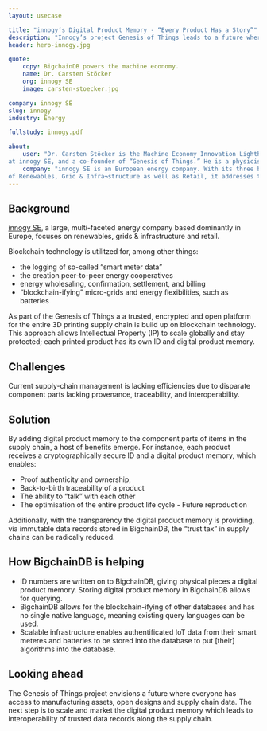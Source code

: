 ```yaml
---
layout: usecase

title: "innogy’s Digital Product Memory - “Every Product Has a Story”"
description: "Innogy’s project Genesis of Things leads to a future where we know the exact provenance and authenticity of everything we touch, see, feel and taste, and thus the ability to solve some of the many problems in today’s global supply chains."
header: hero-innogy.jpg

quote:
    copy: BigchainDB powers the machine economy.
    name: Dr. Carsten Stöcker
    org: innogy SE
    image: carsten-stoecker.jpg

company: innogy SE
slug: innogy
industry: Energy

fullstudy: innogy.pdf

about:
    user: "Dr. Carsten Stöcker is the Machine Economy Innovation Lighthouse Lead
at innogy SE, and a co-founder of “Genesis of Things.” He is a physicist by training with a Ph.D. from University of Aachen. He also serves as a Council Member of Global Future Network for the World Economic Forum. Prior to joining innogy SE, Dr. Stöcker worked for the German Aerospace Center (DLR) and Accenture GmbH."
    company: "innogy SE is an European energy company. With its three business areas
of Renewables, Grid & Infra¬structure as well as Retail, it addresses the requirements of a modern, decarbonised, decentralised and digital world. The focus of innogy SE’s activities is on offering existing and potential customers innovative and sustainable products and services which enable them to use energy more efficiently and improve their quality of life. "
---
```


## Background

[innogy SE](www.innogy.com), a large, multi-faceted energy company based dominantly in Europe, focuses on renewables, grids & infrastructure and retail.

Blockchain technology is utilitzed for, among other things:

- the logging of so-called “smart meter data”
- the creation peer-to-peer energy cooperatives
- energy wholesaling, confirmation, settlement, and billing
- “blockchain-ifying” micro-grids and energy flexibilities, such as batteries

As part of the Genesis of Things a a trusted, encrypted and open platform for the entire 3D printing supply chain is build up on blockchain technology. This approach allows Intellectual Property (IP) to scale globally and stay protected; each printed product has its own ID and digital product memory.

## Challenges

Current supply-chain management is lacking efficiencies due to disparate component parts lacking provenance, traceability, and interoperability.

## Solution

By adding digital product memory to the component parts of items in the supply chain, a host of benefits emerge. For instance, each product receives a cryptographically secure ID and a digital product memory, which enables:

- Proof authenticity and ownership,
- Back-to-birth traceability of a product
- The ability to “talk” with each other
- The optimisation of the entire product life cycle - Future reproduction

Additionally, with the transparency the digital product memory is providing, via immutable data records stored in BigchainDB, the “trust tax” in supply chains can be radically reduced.

## How BigchainDB is helping

- ID numbers are written on to BigchainDB, giving physical pieces a digital product memory. Storing digital product memory in BigchainDB allows for querying.
- BigchainDB allows for the blockchain-ifying of other databases and has no single native language, meaning existing query languages can be used.
- Scalable infrastructure enables authentificated IoT data from their smart meteres and batteries to be stored into the database to put [their] algorithms into the database.

## Looking ahead

The Genesis of Things project envisions a future where everyone has access to manufacturing assets, open designs and supply chain data. The next step is to scale and market the digital product memory which leads to interoperability of trusted data records along the supply chain.
